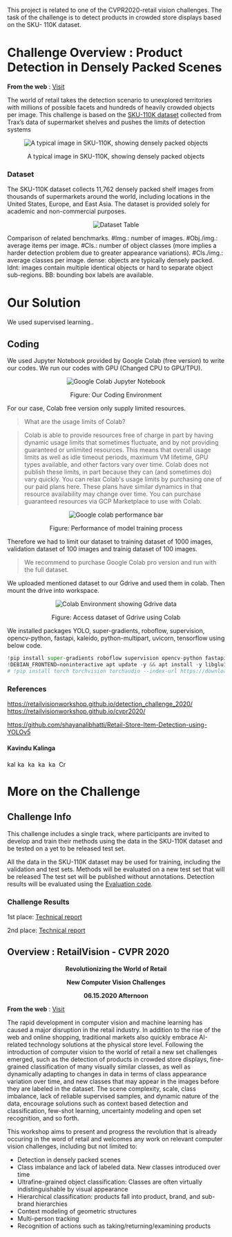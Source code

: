 This project is related to one of the CVPR2020-retail vision challenges. The task of the challenge is to detect products in crowded store displays based on the SKU- 110K dataset.

# Challenge Overview : Product Detection in Densely Packed Scenes
<B> From the web</B> : [Visit](https://retailvisionworkshop.github.io/detection_challenge_2020/)

The world of retail takes the detection scenario to unexplored territories with millions of possible facets and hundreds of heavily crowded objects per image. This challenge is based on the [SKU-110K dataset](https://github.com/eg4000/SKU110K_CVPR19) collected from Trax’s data of supermarket shelves and pushes the limits of detection systems

<div align="center">
  <img src="https://github.com/kavindukalinga/Product-Detection-in-Densely-Packed-Scenes/blob/main/teaser.png" alt="A typical image in SKU-110K, showing densely packed objects">
  
  A typical image in SKU-110K, showing densely packed objects
</div>

### Dataset
The SKU-110K dataset collects 11,762 densely packed shelf images from thousands of supermarkets around the world, including locations in the United States, Europe, and East Asia. The dataset is provided solely for academic and non-commercial purposes.

<div align="center">
  <img src="https://github.com/kavindukalinga/Product-Detection-in-Densely-Packed-Scenes/blob/main/benchmarks_comparison.jpg" alt="Dataset Table">
  
</div>

Comparison of related benchmarks. #Img.: number of images. #Obj./img.: average items per image. #Cls.: number of object classes (more implies a harder detection problem due to greater appearance variations). #Cls./img.: average classes per image. dense: objects are typically densely packed. Idnt: images contain multiple identical objects or hard to separate object sub-regions. BB: bounding box labels are available.

# Our Solution
We used supervised learning..


## Coding
We used Jupyter Notebook provided by Google Colab (free version) to write our codes. We run our codes with GPU (Changed CPU to GPU/TPU).

<div align="center">
  <img src="https://github.com/kavindukalinga/Product-Detection-in-Densely-Packed-Scenes/blob/main/colab%20env.jpg" alt="Google Colab Jupyter Notebook">
  
  Figure: Our Coding Environment
</div>

For our case, Colab free version only supply limited resources.

> What are the usage limits of Colab?

>Colab is able to provide resources free of charge in part by having dynamic usage limits that sometimes fluctuate, and by not providing guaranteed or unlimited resources. This means that overall usage limits as well as idle timeout periods, maximum VM lifetime, GPU types available, and other factors vary over time. Colab does not publish these limits, in part because they can (and sometimes do) vary quickly. You can relax Colab's usage limits by purchasing one of our paid plans here. These plans have similar dynamics in that resource availability may change over time. You can purchase guaranteed resources via GCP Marketplace to use with Colab.

<div align="center">
  <img src="https://github.com/kavindukalinga/Product-Detection-in-Densely-Packed-Scenes/blob/main/resource%20utiliztion.jpg" alt="Google colab performance bar">
  
  Figure: Performance of model training process 
</div>

Therefore we had to limit our dataset to training dataset of 1000 images, validation dataset of 100 images and trainig dataset of 100 images.

> We recommend to purchase Google Colab pro version and run with the full dataset.

We uploaded mentioned dataset to our Gdrive and used them in colab. Then mount the drive into workspace.

<div align="center">
  <img src="https://github.com/kavindukalinga/Product-Detection-in-Densely-Packed-Scenes/blob/main/colab%20env.jpg" alt="Colab Environment showing Gdrive data">
  
  Figure: Access dataset of Gdrive using Colab 
</div>

We installed packages  YOLO, super-gradients, roboflow, supervision, opencv-python, fastapi, kaleido, python-multipart, uvicorn, tensorflow using below code.
```python
!pip install super-gradients roboflow supervision opencv-python fastapi kaleido python-multipart uvicorn tensorflow
!DEBIAN_FRONTEND=noninteractive apt update -y && apt install -y libglu1 libglib2.0-0 libsm6 libxrender1 libxext6 git build-essential
# !pip install torch torchvision torchaudio --index-url https://download.pytorch.org/whl/cu118
```

### References

https://retailvisionworkshop.github.io/detection_challenge_2020/
https://retailvisionworkshop.github.io/cvpr2020/

https://github.com/shayanalibhatti/Retail-Store-Item-Detection-using-YOLOv5

#### Kavindu Kalinga
<p align="left">
<a href="https://www.linkedin.com/in/kalingachandrasiri" target="blank"><img align="center" src="https://raw.githubusercontent.com/rahuldkjain/github-profile-readme-generator/master/src/images/icons/Social/linked-in-alt.svg" alt="kalingachandrasiri" height="15" width="20" /></a>
<a href="https://twitter.com/yuk_kalinga_c" target="blank"><img align="center" src="https://raw.githubusercontent.com/rahuldkjain/github-profile-readme-generator/master/src/images/icons/Social/twitter.svg" alt="kavindukalinga" height="15" width="20" /></a>
<a href="https://stackoverflow.com/users/16277941/kavindu-kalinga" target="blank"><img align="center" src="https://raw.githubusercontent.com/rahuldkjain/github-profile-readme-generator/master/src/images/icons/Social/stack-overflow.svg" alt="kavindu-kalinga" height="15" width="20" /></a>
<a href="https://www.facebook.com/kavindu.kalinga" target="blank"><img align="center" src="https://raw.githubusercontent.com/rahuldkjain/github-profile-readme-generator/master/src/images/icons/Social/facebook.svg" alt="kavindu.kalinga" height="15" width="20" /></a>
<a href="https://www.instagram.com/kavindu_kalinga" target="blank"><img align="center" src="https://raw.githubusercontent.com/rahuldkjain/github-profile-readme-generator/master/src/images/icons/Social/instagram.svg" alt="kavindu_kalinga" height="15" width="20" /></a>
<!-- <a href="https://www.youtube.com/c/uckvw2mrlhn_qxktjxyzahzw" target="blank"><img align="center" src="https://raw.githubusercontent.com/rahuldkjain/github-profile-readme-generator/master/src/images/icons/Social/youtube.svg" alt="uckvw2mrlhn_qxktjxyzahzw" height="15" width="20" /></a> -->
<a href="https://discord.gg/CrazzyHawK#8536" target="blank"><img align="center" src="https://raw.githubusercontent.com/rahuldkjain/github-profile-readme-generator/master/src/images/icons/Social/discord.svg" alt="CrazzyHawK#8536" height="15" width="20" /></a>
</p>


# More on the Challenge

## Challenge Info
This challenge includes a single track, where participants are invited to develop and train their methods using the data in the SKU-110K dataset and be tested on a yet to be released test set.

All the data in the SKU-110K dataset may be used for training, including the validation and test sets. Methods will be evaluated on a new test set that will be released The test set will be published without annotations. Detection results will be evaluated using the [Evaluation code](https://github.com/kavindukalinga/Product-Detection-in-Densely-Packed-Scenes/tree/main/Evaluation%20code).

### Challenge Results
1st place:  [Technical report](https://github.com/kavindukalinga/Product-Detection-in-Densely-Packed-Scenes/blob/main/1st_A%2BSolution%2Bfor%2BProduct%2BDetection%2Bin%2BDensely%2BPacked%2BScenes.pdf)

2nd place:  [Technical report](https://github.com/kavindukalinga/Product-Detection-in-Densely-Packed-Scenes/blob/main/2nd_Working_with_scale__2nd_place_solution_to_Product_Detection_in_Densely_Packed_Scenes.pdf)

## Overview : RetailVision - CVPR 2020
<div align="center">
<B> Revolutionizing the World of Retail </B>
  
<B> New Computer Vision Challenges </B>

<B> 06.15.2020 Afternoon </B>
</div>

<B> From the web</B> : [Visit](https://retailvisionworkshop.github.io/cvpr2020/)

The rapid development in computer vision and machine learning has caused a major disruption in the retail industry. In addition to the rise of the web and online shopping, traditional markets also quickly embrace AI-related technology solutions at the physical store level. Following the introduction of computer vision to the world of retail a new set challenges emerged, such as the detection of products in crowded store displays, fine-grained classification of many visually similar classes, as well as dynamically adapting to changes in data in terms of class appearance variation over time, and new classes that may appear in the images before they are labeled in the dataset. The scene complexity, scale, class imbalance, lack of reliable supervised samples, and dynamic nature of the data, encourage solutions such as context based detection and classification, few-shot learning, uncertainty modeling and open set recognition, and so forth.

This workshop aims to present and progress the revolution that is already occuring in the word of retail and welcomes any work on relevant computer vision challenges, including but not limited to:

- Detection in densely packed scenes
- Class imbalance and lack of labeled data. New classes introduced over time
- Ultrafine-grained object classification: Classes are often virtually indistinguishable by visual appearance
- Hierarchical classification: products fall into product, brand, and sub-brand hierarchies
- Context modeling of geometric structures
- Multi-person tracking
- Recognition of actions such as taking/returning/examining products
